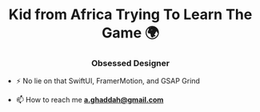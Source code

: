 <h1 align="center">Kid from Africa Trying To Learn The Game 🌍 </h1>
<h3 align="center">Obsessed Designer </h3>

- ⚡ No lie on that SwiftUI, FramerMotion, and GSAP Grind

- 📫 How to reach me **a.ghaddah@gmail.com**
